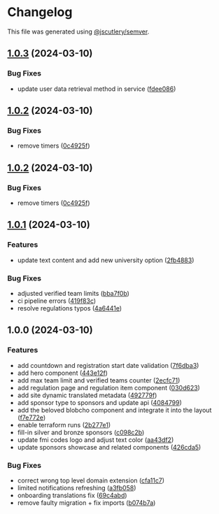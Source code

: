 # Changelog

This file was generated using [@jscutlery/semver](https://github.com/jscutlery/semver).

## [1.0.3](https://github.com/fss-fmi/fmicodes/compare/v1.0.2...v1.0.3) (2024-03-10)

### Bug Fixes

- update user data retrieval method in service ([fdee086](https://github.com/fss-fmi/fmicodes/commit/fdee086a527858500af6ac3dfa8b08262cd10d40))

## [1.0.2](https://github.com/fss-fmi/fmicodes/compare/v1.0.1...v1.0.2) (2024-03-10)

### Bug Fixes

- remove timers ([0c4925f](https://github.com/fss-fmi/fmicodes/commit/0c4925f97f2dd2ac1ab1d6a1e57a4f9568602193))

## [1.0.2](https://github.com/fss-fmi/fmicodes/compare/v1.0.1...v1.0.2) (2024-03-10)

### Bug Fixes

- remove timers ([0c4925f](https://github.com/fss-fmi/fmicodes/commit/0c4925f97f2dd2ac1ab1d6a1e57a4f9568602193))

## [1.0.1](https://github.com/fss-fmi/fmicodes/compare/v1.0.0...v1.0.1) (2024-03-10)

### Features

- update text content and add new university option ([2fb4883](https://github.com/fss-fmi/fmicodes/commit/2fb48830fc3be3d54b9d0c25597c58af11d5a458))

### Bug Fixes

- adjusted verified team limits ([bba7f0b](https://github.com/fss-fmi/fmicodes/commit/bba7f0bc86a5e4fa6fb1d614f8cf3be752f58f3d))
- ci pipeline errors ([419f83c](https://github.com/fss-fmi/fmicodes/commit/419f83c31ba50b93d3512f34657f08c2d4d5453e))
- resolve regulations typos ([4a6441e](https://github.com/fss-fmi/fmicodes/commit/4a6441e38cbdd8bc059166bf6f5e48b2e163d69f))

## 1.0.0 (2024-03-10)

### Features

- add countdown and registration start date validation ([7f6dba3](https://github.com/fss-fmi/fmicodes/commit/7f6dba3c720e6b7c54a9d34b43d9fd018932a67e))
- add hero component ([443e12f](https://github.com/fss-fmi/fmicodes/commit/443e12fc4dab93400e7a13d77656223eef1c4931))
- add max team limit and verified teams counter ([2ecfc71](https://github.com/fss-fmi/fmicodes/commit/2ecfc71224cc4e9e4bab0cfe1f723256ac9287be))
- add regulation page and regulation item component ([030d623](https://github.com/fss-fmi/fmicodes/commit/030d6238bca170506f68ddada518642539a9d536))
- add site dynamic translated metadata ([492779f](https://github.com/fss-fmi/fmicodes/commit/492779f06bdc99726c0066af701b1520514bcad0))
- add sponsor type to sponsors and update api ([4084799](https://github.com/fss-fmi/fmicodes/commit/408479914d9d7d9b54762bbd132590f1105450a4))
- add the beloved blobcho component and integrate it into the layout ([f7e772e](https://github.com/fss-fmi/fmicodes/commit/f7e772e628663d13803b884ac513424bc58c11ce))
- enable terraform runs ([2b277e1](https://github.com/fss-fmi/fmicodes/commit/2b277e1e87aa4c4a0f69f5b01b6003aeba63cd3b))
- fill-in silver and bronze sponsors ([c098c2b](https://github.com/fss-fmi/fmicodes/commit/c098c2b53617432227146ad81d7312960fcda9e8))
- update fmi codes logo and adjust text color ([aa43df2](https://github.com/fss-fmi/fmicodes/commit/aa43df254ee9cca83ee0815d9baecbc1343a8249))
- update sponsors showcase and related components ([426cda5](https://github.com/fss-fmi/fmicodes/commit/426cda53f40e298a37902241d5edd48ead70f338))

### Bug Fixes

- correct wrong top level domain extension ([cfa11c7](https://github.com/fss-fmi/fmicodes/commit/cfa11c7d4e28f2cae2349b192164a7a19300b979))
- limited notifications refreshing ([a3fb058](https://github.com/fss-fmi/fmicodes/commit/a3fb058f0c1d0d531b45a1eef9d9dbe0e92dc5e5))
- onboarding translations fix ([69c4abd](https://github.com/fss-fmi/fmicodes/commit/69c4abd9227e6a7855b98964b9d39de8e3949ee1))
- remove faulty migration + fix imports ([b074b7a](https://github.com/fss-fmi/fmicodes/commit/b074b7a07442dce60c234a6933ee3240ecc98988))
